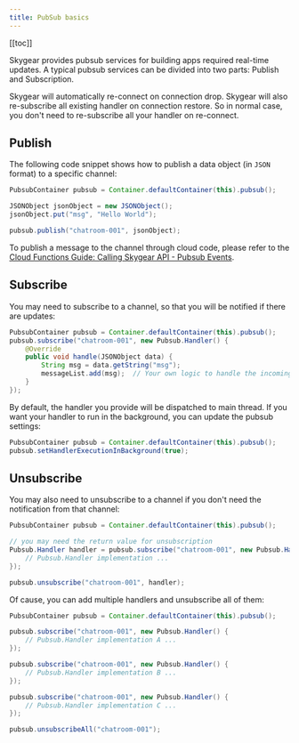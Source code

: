 ```yaml
---
title: PubSub basics
---
```


[[toc]]

Skygear provides pubsub services for building apps required real-time updates.
A typical pubsub services can be divided into two parts: Publish and
Subscription.

Skygear will automatically re-connect on connection drop. Skygear will also
re-subscribe all existing handler on connection restore. So in normal case,
you don't need to re-subscribe all your handler on re-connect.


## Publish

The following code snippet shows how to publish a data object (in `JSON` format)
to a specific channel:

```java
PubsubContainer pubsub = Container.defaultContainer(this).pubsub();

JSONObject jsonObject = new JSONObject();
jsonObject.put("msg", "Hello World");

pubsub.publish("chatroom-001", jsonObject);
```

To publish a message to the channel through cloud code, please refer to the
[Cloud Functions Guide: Calling Skygear API - Pubsub Events][doc-cloud-code-pubsub].


## Subscribe

You may need to subscribe to a channel, so that you will be notified if there
are updates:

```java
PubsubContainer pubsub = Container.defaultContainer(this).pubsub();
pubsub.subscribe("chatroom-001", new Pubsub.Handler() {
    @Override
    public void handle(JSONObject data) {
        String msg = data.getString("msg");
        messageList.add(msg);  // Your own logic to handle the incoming message
    }
});

```

By default, the handler you provide will be dispatched to main thread. If you
want your handler to run in the background, you can update the pubsub settings:

```java
PubsubContainer pubsub = Container.defaultContainer(this).pubsub();
pubsub.setHandlerExecutionInBackground(true);

```


## Unsubscribe

You may also need to unsubscribe to a channel if you don't need the notification
from that channel:

```java
PubsubContainer pubsub = Container.defaultContainer(this).pubsub();

// you may need the return value for unsubscription
Pubsub.Handler handler = pubsub.subscribe("chatroom-001", new Pubsub.Handler() {
    // Pubsub.Handler implementation ...
});

pubsub.unsubscribe("chatroom-001", handler);

```

Of cause, you can add multiple handlers and unsubscribe all of them:

```java
PubsubContainer pubsub = Container.defaultContainer(this).pubsub();

pubsub.subscribe("chatroom-001", new Pubsub.Handler() {
    // Pubsub.Handler implementation A ...
});

pubsub.subscribe("chatroom-001", new Pubsub.Handler() {
    // Pubsub.Handler implementation B ...
});

pubsub.subscribe("chatroom-001", new Pubsub.Handler() {
    // Pubsub.Handler implementation C ...
});

pubsub.unsubscribeAll("chatroom-001");

```

[doc-cloud-code-pubsub]: /guides/cloud-function/calling-skygear-api/python/#pubsub-events
